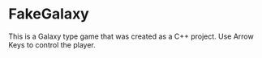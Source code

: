 # FakeGalaxy
This is a Galaxy type game that was created as a C++ project. Use Arrow Keys to control the player.
